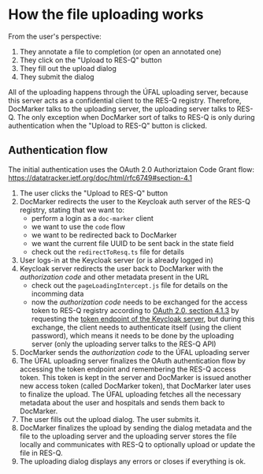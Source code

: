 # How the file uploading works

From the user's perspective:

1. They annotate a file to completion (or open an annotated one)
2. They click on the "Upload to RES-Q" button
3. They fill out the upload dialog
4. They submit the dialog

All of the uploading happens through the ÚFAL uploading server, because this server acts as a confidential client to the RES-Q registry. Therefore, DocMarker talks to the uploading server, the uploading server talks to RES-Q. The only exception when DocMarker sort of talks to RES-Q is only during authentication when the "Upload to RES-Q" button is clicked.


## Authentication flow

The initial authentication uses the OAuth 2.0 Authoriztaion Code Grant flow:
https://datatracker.ietf.org/doc/html/rfc6749#section-4.1

1. The user clicks the "Upload to RES-Q" button
2. DocMarker redirects the user to the Keycloak auth server of the RES-Q registry, stating that we want to:
    - perform a login as a `doc-marker` client
    - we want to use the `code` flow
    - we want to be redirected back to DocMarker
    - we want the current file UUID to be sent back in the state field
    - check out the `redirectToResq.ts` file for details
3. User logs-in at the Keycloak server (or is already logged in)
4. Keycloak server redirects the user back to DocMarker with the *authorization code* and other metadata present in the URL
    - check out the `pageLoadingIntercept.js` file for details on the incomming data
    - now the *authorization code* needs to be exchanged for the access token to RES-Q registry according to [OAuth 2.0, section 4.1.3](https://datatracker.ietf.org/doc/html/rfc6749#section-4.1.3) by requesting the [token endpoint of the Keycloak server](https://www.keycloak.org/docs/24.0.2/securing_apps/#endpoints), but during this exchange, the client needs to authenticate itself (using the client password), which means it needs to be done by the uploading server (only the uploading server talks to the RES-Q API)
5. DocMarker sends the *authorization code* to the ÚFAL uploading server
6. The ÚFAL uploading server finalizes the OAuth authentication flow by accessing the token endpoint and remembering the RES-Q access token. This token is kept in the server and DocMarker is issued another new access token (called DocMarker token), that DocMarker later uses to finalize the upload. The ÚFAL uploading fetches all the necessary metadata about the user and hospitals and sends them back to DocMarker.
7. The user fills out the upload dialog. The user submits it.
8. DocMarker finalizes the upload by sending the dialog metadata and the file to the uploading server and the uploading server stores the file locally and communicates with RES-Q to optionally upload or update the file in RES-Q.
9. The uploading dialog displays any errors or closes if everything is ok.
